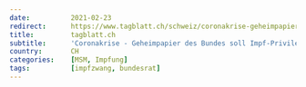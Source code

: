```yaml
---
date:          2021-02-23
redirect:      https://www.tagblatt.ch/schweiz/coronakrise-geheimpapier-des-bundes-soll-impf-privilegien-zeigen-das-muessen-sie-dazu-wissen-ld.2105515
title:         tagblatt.ch
subtitle:      'Coronakrise - Geheimpapier des Bundes soll Impf-Privilegien zeigen – das müssen Sie dazu wissen'
country:       CH
categories:    [MSM, Impfung]
tags:          [impfzwang, bundesrat]
---
```

